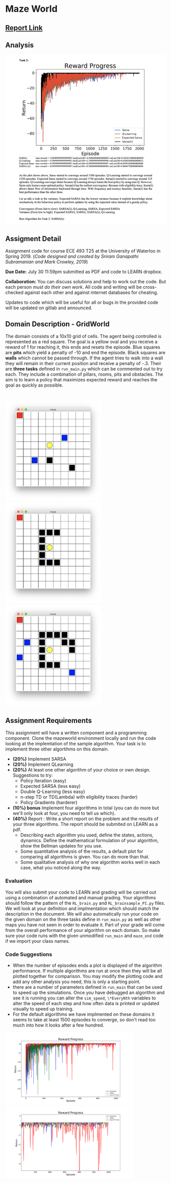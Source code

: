# Maze World

## [Report Link](https://github.com/DavidMouse1118/Reinforcement-Learning-Maze-World/blob/master/report.pdf)

## Analysis
![](analysis.png)

## Assigment Detail
Assignment code for course ECE 493 T25 at the University of Waterloo in Spring 2019.
(*Code designed and created by Sriram Ganapathi Subramanian and Mark Crowley, 2019*)

**Due Date:** July 30 11:59pm submitted as PDF and code to LEARN dropbox.

**Collaboration:** You can discuss solutions and help to work out the code. But each person *must do their own work*. All code and writing will be cross-checked against each other and against internet databases for cheating. 

Updates to code which will be useful for all or bugs in the provided code will be updated on gitlab and announced.

## Domain Description - GridWorld
The domain consists of a 10x10 grid of cells. The agent being controlled is represented as a red square. The goal is a yellow oval and you receive a reward of 1 for reaching it, this ends and resets the episode.
Blue squares are **pits** which yield a penalty of -10 and end the episode. 
Black squares are **walls** which cannot be passed through. If the agent tries to walk into a wall they will remain in their current position and receive a penalty of -.3.
Their are **three tasks** defined in `run_main.py` which can be commented out to try each. They include a combination of pillars, rooms, pits and obstacles. The aim is to learn a policy that maximizes expected reward and reaches the goal as quickly as possible.

# <img src="task1.png" width="300"/><img src="task2.png" width="300"/><img src="task3.png" width="300"/>

## Assignment Requirements

This assignment will have a written component and a programming component.
Clone the mazeworld environment locally and run the code looking at the implemtation of the sample algorithm.
Your task is to implement three other algortihms on this domain.
- **(20%)** Implement SARSA
- **(20%)** Implement QLearning
- **(20%)** At least one other algorithm of your choice or own design. 
Suggestions to try:
    - Policy Iteration (easy)
    - Expected SARSA (less easy)
    - Double Q-Learning (less easy)
    - n-step TD or TD(Lambda) with eligibility traces (harder)
    - Policy Gradients (harderer)
- **(10%) bonus** Implement four algorithms in total (you can do more but we'll only look at four, you need to tell us which).
- **(40%)** Report : Write a short report on the problem and the results of your three algorithms. The report should be submited on LEARN as a pdf. 
    - Describing each algorithm you used, define the states, actions, dynamics. Define the mathematical formulation of your algorithm, show the Bellman updates for you use.
    - Some quantitative analysis of the results, a default plot for comparing all algorithms is given. You can do more than that.
    - Some qualitative analysis of why one algorithm works well in each case, what you noticed along the way.


### Evaluation
You will also submit your code to LEARN and grading will be carried out using a combination of automated and manual grading.
Your algorithms should follow the pattern of the `RL_brain.py` and `RL_brainsample_PI.py` files.
We will look at your definition and implmentation which should match the description in the document.
We will also automatically run your code on the given domain on the three tasks define in `run_main.py` as well as other maps you have not seen in order to evaluate it. 
Part of your grade will come from the overall performance of your algorithm on each domain.
So make sure your code runs with the given unmodified `run_main` and `maze_end` code if we import your class names.


### Code Suggestions
- When the number of episodes ends a plot is displayed of the algorithm performance. If multiple algorithms are run at once then they will be all plotted together for comparison. You may modify the plotting code and add any other analysis you need, this is only a starting point.
- there are a number of parameters defined in `run_main` that can be used to speed up the simulations. Once you have debugged an algorithm and see it is running you can alter the `sim_speed`, `\*EveryNth` variables to alter the speed of each step and how often data is printed or updated visually to speed up training. 
- For the default algorithms we have implmented on these domains it seems to take at least 1500 episodes to converge, so don't read too much into how it looks after a few hundred.

<img src="plot.png" width="400"/><img src="plotzoom.png" width="400"/>
